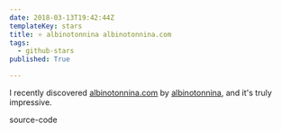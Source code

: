 ```yaml
---
date: 2018-03-13T19:42:44Z
templateKey: stars
title: ⭐ albinotonnina albinotonnina.com
tags:
  - github-stars
published: True

---
```


I recently discovered [albinotonnina.com](https://github.com/albinotonnina/albinotonnina.com) by [albinotonnina](https://github.com/albinotonnina), and it's truly impressive.

source-code
